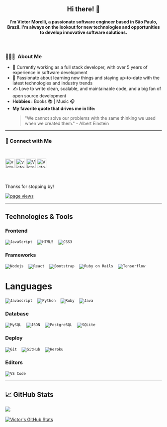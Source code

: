 <!DOCTYPE html>
<html>
<head>
</head>
<body>
	<h2 align="center"> Hi there! 👋 </h2>
	<h4 align="center"> I'm Victor Morelli, a passionate software engineer based in São Paulo, Brazil. I'm always on the lookout for new technologies and opportunities to develop innovative software solutions. </h4>



<br>
	
<h3> 👨🏻‍💻 &nbsp;About Me </h3>

<ul>
	<li>💼 Currently working as a full stack developer, with over 5 years of experience in software development</li>
	<li>🌱 Passionate about learning new things and staying up-to-date with the latest technologies and industry trends</li>
	<li>✍️ Love to write clean, scalable, and maintainable code, and a big fan of open source development</li>
	<li><strong>Hobbies :</strong> Books 📚 | Music 🎧</li>
	<li>
	   <strong>My favorite quote that drives me in life:</strong>
	  <blockquote>
	    <p>"We cannot solve our problems with the same thinking we used when we created them." - Albert Einstein</p>
	  </blockquote>
	</li>
</ul>

<hr>


<h3>🤝 Connect with Me</h3>
<br>
  
<p>
<a href="https://github.com/victor00" style="display:inline-block;width:30px;height:30px;">
  <img align="left" alt="victor00github" width="30px" height="30px" src="https://img.icons8.com/color/48/000000/github--v1.png" />
</a>
	
<a href="https://www.linkedin.com/in/avictor-ribeiro-morelli/" style="display:inline-block;width:30px;height:30px;">
  <img align="left" alt="victorlinkedin" width="30px" height="30px" src="https://img.icons8.com/color/48/000000/linkedin.png" />
</a>

<a href="https://www.kaggle.com/avrmvictor00" style="display:inline-block;width:30px;height:30px;">
  <img align="left" alt="Victor's Kaggle" width="30px" height="30px" src="https://www.vectorlogo.zone/logos/kaggle/kaggle-icon.svg" />
</a>

<a href="https://www.hackerrank.com/victormorelli6" style="display:inline-block;width:30px;height:30px;">
  <img align="left" alt="Victor's Hackerrank" width="30px" height="30px" src="https://upload.wikimedia.org/wikipedia/commons/6/6a/Hackerrank_meaningful_logo.svg" />
</a>


</p>

<br>
<br>
Thanks for stopping by!
<p align="left"> 
	<a href="https://github.com/victor00">
		<img src="https://komarev.com/ghpvc/?username=victor00" alt="page views" />
	</a> 
</p>
<hr>

<h2 align="left">Technologies & Tools</h2>

### Frontend

<code>![JavaScript](https://img.shields.io/badge/-JavaScript-black?style=flat-square&logo=javascript)</code> &nbsp;&nbsp;
<code>![HTML5](https://img.shields.io/badge/-HTML5-%23E44D27?style=flat-square&logo=html5&logoColor=ffffff)</code> &nbsp;&nbsp;
<code>![CSS3](https://img.shields.io/badge/-CSS3-%231572B6?style=flat-square&logo=css3)</code> &nbsp;&nbsp;

### Frameworks

<code>![Nodejs](https://img.shields.io/badge/-Nodejs-black?style=flat-square&logo=Node.js)</code> &nbsp;&nbsp;
<code>![React](https://img.shields.io/badge/-React-%23282C34?style=flat-square&logo=react)</code> &nbsp;&nbsp;
<code>![Bootstrap](https://img.shields.io/badge/-Bootstrap-563D7C?style=flat-square&logo=bootstrap)</code> &nbsp;&nbsp;
<code>![Ruby on Rails](https://img.shields.io/badge/Ruby_on_Rails-CC0000?style=flat-square&logo=ruby-on-rails&logoColor=white)</code> &nbsp;&nbsp;
<code>![Tensorflow](https://img.shields.io/badge/Tensorflow-white?style=flat&logo=tensorflow&logoColor=orange)</code> &nbsp;&nbsp;

# Languages

<code>![Javascript](https://img.shields.io/badge/-Javascript-black?style=flat&logo=javascript&logoColor=yellow)</code> &nbsp;&nbsp;
<code>![Python](https://img.shields.io/badge/Python-white?style=flat&logo=python)</code> &nbsp;&nbsp;
<code>![Ruby](https://img.shields.io/badge/-Ruby-black?style=flat&logo=ruby&logoColor=red)</code> &nbsp;&nbsp;
<code>![Java](https://img.shields.io/badge/Java-orange?style=flat&logo=java&logoColor=white)</code> &nbsp;&nbsp;

### Database

<code>![MySQL](https://img.shields.io/badge/-MySQL-black?style=flat-square&logo=mysql)</code> &nbsp;&nbsp;
<code>![JSON](https://img.shields.io/badge/-JSON-white?style=flat-square&logo=json&logoColor=black)</code> &nbsp;&nbsp;
<code>![PostgreSQL](https://img.shields.io/badge/PostgreSQL-316192?style=flat-square&logo=postgresql&logoColor=white)</code> &nbsp;&nbsp;
<code>![SQLite](https://img.shields.io/badge/SQLite-07405E?style=flat-square&logo=sqlite&logoColor=white)</code> &nbsp;&nbsp;

### Deploy

<code>![Git](https://img.shields.io/badge/-Git-black?style=flat-square&logo=git)</code> &nbsp;&nbsp;
<code>![GitHub](https://img.shields.io/badge/-GitHub-181717?style=flat-square&logo=github)</code> &nbsp;&nbsp;
<code>![Heroku](https://img.shields.io/badge/Heroku-430098?style=flat-square&logo=heroku&logoColor=white)</code> &nbsp;&nbsp;

### Editors
<code>![VS Code](http://img.shields.io/badge/-VS%20Code-007ACC?style=flat-square&logo=visual-studio-code)</code> &nbsp;&nbsp;

<hr>

## &#x1f4c8; GitHub Stats
<p>
  <a href="https://github.com/victor00">
    <img align="center" src="https://github-readme-stats.vercel.app/api/top-langs/?username=victor00&hide=html&layout=compact&langs_count=10" /> 
  </a>
  <br> <br>
  <a href="https://github.com/victor00">
    <img align="center" src="https://github-readme-stats.vercel.app/api?username=victor00&show_icons=true&line_height=27&count_private=true&&theme=vision-friendly-dark" alt="Victor's GitHub Stats" />
  </a>
</p>

</body>
</html>
